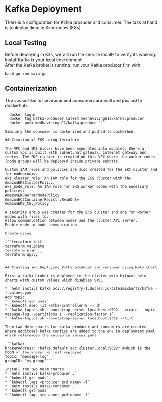 # **Kafka Deployment**

There is a configuration for Kafka producer and consumer. The task at hand is to deploy them in Kubernetes (K8s).

## Local Testing

Before deploying in K8s, we will run the service locally to verify its working. Install Kafka in your local environment:  
After the Kafka broker is running, run your Kafka producer first with:

`bash
go run main.go`

## Containerization
The dockerfiles for producer and consumers are built and pushed to dockerhub. 

   ```docker build -t kafka-producer .
     docker login 
     docker tag kafka-producer:latest medhavisingh12/kafka:producer 
     docker push medhavisingh12/kafka:producer```

Similary the consumer is dockerized and pushed to dockerhub. 

## Creation of EKS using terraform

The VPC and EKS blocks have been seperated into modules. Where a custom vpc is built with subnet,nat gateway, internet gateway and routes. The EKS cluster is created on this VPC where the worker nodes (node group) will be deployed inside private subnets. 

Custom IAM roles and policies are also created for the EKS cluster and for nodegroups.
eks_cluster_role: An IAM role for the EKS cluster with the AmazonEKSClusterPolicy.
eks_node_role: An IAM role for EKS worker nodes with the necessary policies:
AmazonEKSWorkerNodePolicy
AmazonEC2ContainerRegistryReadOnly
AmazonEKS_CNI_Policy

A security group was created for the EKS cluster and one for worker nodes with rules to:
Allow communication between nodes and the cluster API server.
Enable node-to-node communication.

Create using:

```terraform init
terraform validate
terraform plan
terraform apply```


## Creating and Deploying Kafka producer and consumer using Helm chart

First a kafka broker is deployed to the cluster with bitnami helm charts with custom values which disables SASL

* `helm install kafka oci://registry-1.docker.io/bitnamicharts/kafka -f values.yaml`
Add topic
* `kubectl get pods`
* `kubectl exec -it kafka-controller-0 -- sh`
* `kafka-topics.sh --bootstrap-server localhost:9092 --create --topic message-log --partitions 1 --replication-factor 1`
* `kafka-topics.sh --bootstrap-server localhost:9092 --list`

Then two Helm charts for kafka producer and consumers are created. Where additonal kafka configs are added to the env in deployment.yaml which references the values in values.yaml:

```kafka: 
  brokerAddress: "kafka.default.svc.cluster.local:9092" #which is the FQDN of the broker we just deployed 
  topic: "message-log"
  groupID: "my-group"```

Install the two helm charts
* `helm install kafka-producer .`
* `kubectl get pods`
* `kubectl logs <producer pod name> -f`
* `helm install kafka-consumer .`
* `kubectl get pods`
* `kubectl logs <consumer pod name> -f`
